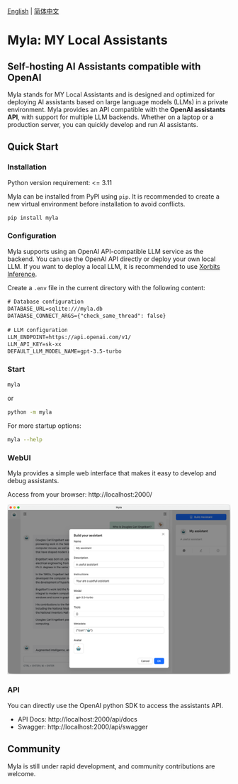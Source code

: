 [English](README.md) | [简体中文](README_zh_CN.md)

# Myla: MY Local Assistants

## Self-hosting AI Assistants compatible with OpenAI

Myla stands for MY Local Assistants and is designed and optimized for deploying AI assistants based on large language models (LLMs) in a private environment. Myla provides an API compatible with the **OpenAI assistants API**, with support for multiple LLM backends. Whether on a laptop or a production server, you can quickly develop and run AI assistants.

## Quick Start
### Installation

Python version requirement: <= 3.11

Myla can be installed from PyPI using `pip`. It is recommended to create a new virtual environment before installation to avoid conflicts.

```bash
pip install myla
```

### Configuration

Myla supports using an OpenAI API-compatible LLM service as the backend. You can use the OpenAI API directly or deploy your own local LLM. If you want to deploy a local LLM, it is recommended to use [Xorbits Inference](https://github.com/xorbitsai/inference).

Create a `.env` file in the current directory with the following content:

```
# Database configuration
DATABASE_URL=sqlite:///myla.db
DATABASE_CONNECT_ARGS={"check_same_thread": false}

# LLM configuration
LLM_ENDPOINT=https://api.openai.com/v1/
LLM_API_KEY=sk-xx
DEFAULT_LLM_MODEL_NAME=gpt-3.5-turbo
```

### Start

```bash
myla
```

or

```bash
python -m myla
```

For more startup options:
```bash
myla --help
```

### WebUI

Myla provides a simple web interface that makes it easy to develop and debug assistants.

Access from your browser: http://localhost:2000/

![Screenshot](webui/static/images/screenshot.png)

### API

You can directly use the OpenAI python SDK to access the assistants API.

* API Docs: http://localhost:2000/api/docs
* Swagger: http://localhost:2000/api/swagger


## Community

Myla is still under rapid development, and community contributions are welcome.